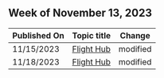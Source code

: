 <!-- This file is generated automatically each week. Changes made to this file will be overwritten.-->



## Week of November 13, 2023


| Published On |Topic title | Change |
|------|------------|--------|
| 11/15/2023 | [Flight Hub](/windows-insider/flight-hub/index) | modified |
| 11/18/2023 | [Flight Hub](/windows-insider/flight-hub/index) | modified |
